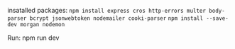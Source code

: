 insatalled packages:
`npm install express cros http-errors multer body-parser bcrypt jsonwebtoken nodemailer cooki-parser`
`npm install --save-dev morgan nodemon`


Run:
npm run dev
